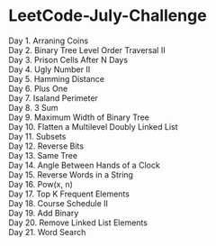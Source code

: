 # LeetCode-July-Challenge
Day 1. Arraning Coins  
Day 2. Binary Tree Level Order Traversal II  
Day 3. Prison Cells After N Days  
Day 4. Ugly Number II  
Day 5. Hamming Distance  
Day 6. Plus One  
Day 7. Isaland Perimeter  
Day 8. 3 Sum  
Day 9. Maximum Width of Binary Tree  
Day 10. Flatten a Multilevel Doubly Linked List  
Day 11. Subsets  
Day 12. Reverse Bits  
Day 13. Same Tree  
Day 14. Angle Between Hands of a Clock  
Day 15. Reverse Words in a String  
Day 16. Pow(x, n)  
Day 17. Top K Frequent Elements  
Day 18. Course Schedule II  
Day 19. Add Binary  
Day 20. Remove Linked List Elements  
Day 21. Word Search